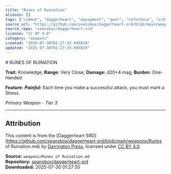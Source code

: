 ```yaml
---
title: "Runes of Ruination"
aliases: []
tags: ["combat", "daggerheart", "equipment", "gear", "reference", "srd", "ttrpg", "weapon"]
source_url: "https://github.com/seansbox/daggerheart-srd/blob/main/weapons/Runes of Ruination.md"
source_repo: "seansbox/daggerheart-srd"
license: "CC BY 4.0"
category: "weapons"
created: "2025-07-30T01:27:35.945819"
updated: "2025-07-30T01:27:35.945819"
---
```


﻿# RUNES OF RUINATION

**Trait:** Knowledge; **Range:** Very Close; **Damage:** d20+4 mag; **Burden:** One-Handed

**Feature:** ***Painful:*** Each time you make a successful attack, you must mark a Stress.

*Primary Weapon - Tier 3*

---

## Attribution

This content is from the [Daggerheart SRD](https://github.com/seansbox/daggerheart-srd/blob/main/weapons/Runes of Ruination.md) by [Darrington Press](https://darringtonpress.com/), licensed under [CC BY 4.0](https://creativecommons.org/licenses/by/4.0/).

**Source:** `weapons/Runes of Ruination.md`  
**Repository:** [seansbox/daggerheart-srd](https://github.com/seansbox/daggerheart-srd)  
**Downloaded:** 2025-07-30 01:27:35

